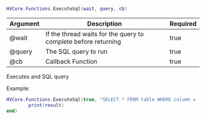 ```lua
HVCore.Functions.ExecuteSql(wait, query, cb)
```

| Argument | Description | Required |
| ----------- | ----------- | ----------- |
| @wait | If the thread waits for the query to complete before returning | true |
| @query | The SQL query to run | true |
| @cb | Callback Function | true |

Executes and SQL query

Example:
```lua
HVCore.Functions.ExecuteSql(true, "SELECT * FROM table WHERE column = '" .. columnSpecific .. "'", function(result)
		print(result)
end)
```
